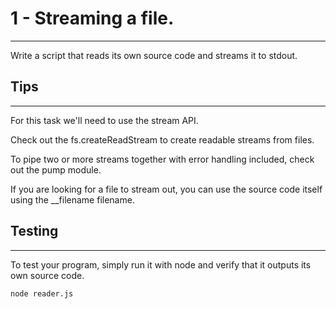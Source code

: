 # 1 - Streaming a file.
---
Write a script that reads its own source code and streams it to stdout.

## Tips
---
For this task we'll need to use the stream API.

Check out the fs.createReadStream to create readable streams from files.

To pipe two or more streams together with error handling included, check out the pump module.

If you are looking for a file to stream out, you can use the source code itself using the __filename filename.

## Testing
---
To test your program, simply run it with node and verify that it outputs its own source code.

```
node reader.js
```

